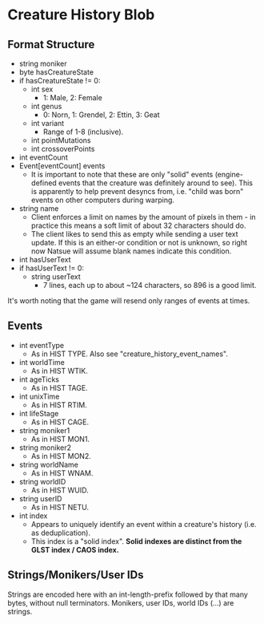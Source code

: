 # Creature History Blob

Format Structure
----------------

* string moniker
* byte hasCreatureState
* if hasCreatureState != 0:
  * int sex
    * 1: Male, 2: Female
  * int genus
    * 0: Norn, 1: Grendel, 2: Ettin, 3: Geat
  * int variant
    * Range of 1-8 (inclusive).
  * int pointMutations
  * int crossoverPoints
* int eventCount
* Event[eventCount] events
  * It is important to note that these are only "solid" events (engine-defined events that the creature was definitely around to see). This is apparently to help prevent desyncs from, i.e. "child was born" events on other computers during warping.
* string name
  * Client enforces a limit on names by the amount of pixels in them - in practice this means a soft limit of about 32 characters should do.
  * The client likes to send this as empty while sending a user text update. If this is an either-or condition or not is unknown, so right now Natsue will assume blank names indicate this condition.
* int hasUserText
* if hasUserText != 0:
  * string userText
    * 7 lines, each up to about ~124 characters, so 896 is a good limit.

It's worth noting that the game will resend only ranges of events at times.

Events
------

* int eventType
  * As in HIST TYPE. Also see "creature_history_event_names".
* int worldTime
  * As in HIST WTIK.
* int ageTicks
  * As in HIST TAGE.
* int unixTime
  * As in HIST RTIM.
* int lifeStage
  * As in HIST CAGE.
* string moniker1
  * As in HIST MON1.
* string moniker2
  * As in HIST MON2.
* string worldName
  * As in HIST WNAM.
* string worldID
  * As in HIST WUID.
* string userID
  * As in HIST NETU.
* int index
  * Appears to uniquely identify an event within a creature's history (i.e. as deduplication).
  * This index is a "solid index". **Solid indexes are distinct from the GLST index / CAOS index.**

Strings/Monikers/User IDs
-------------------------

Strings are encoded here with an int-length-prefix followed by that many bytes, without null terminators.
Monikers, user IDs, world IDs (...) are strings.
